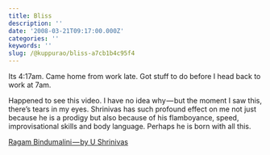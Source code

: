 ```yaml
---
title: Bliss
description: ''
date: '2008-03-21T09:17:00.000Z'
categories: ''
keywords: ''
slug: /@kuppurao/bliss-a7cb1b4c95f4
---
```


Its 4:17am. Came home from work late. Got stuff to do before I head back to work at 7am.

Happened to see this video. I have no idea why — but the moment I saw this, there’s tears in my eyes. Shrinivas has such profound effect on me not just because he is a prodigy but also because of his flamboyance, speed, improvisational skills and body language. Perhaps he is born with all this.

[Ragam Bindumalini — by U Shrinivas](http://www.youtube.com/watch?v=TID7WyxbCOE)